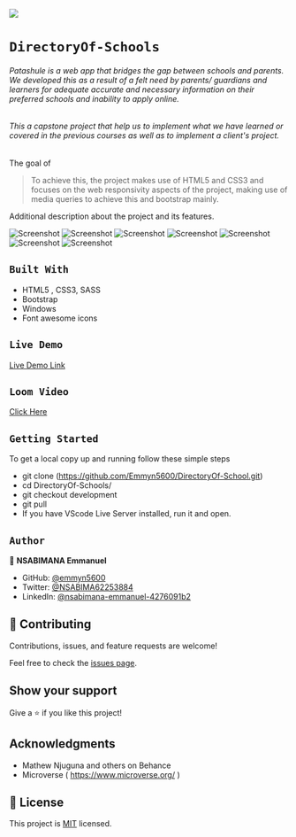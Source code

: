 ![](https://img.shields.io/badge/Microverse-blueviolet)

# `DirectoryOf-Schools`

###### Patashule is a web app that bridges the gap between schools and parents. We developed this as a result of a felt need by parents/ guardians and learners for adequate accurate and necessary information on their preferred schools and inability to apply online.

###### This a capstone project that help us to implement what we have learned or covered in the previous courses as well as to implement a client's project. 

 The goal of
> To achieve this, the project makes use of HTML5 and CSS3 and focuses on the web responsivity aspects of the project, making use of media queries to achieve this and bootstrap mainly.

Additional description about the project and its features.

![Screenshot](./assets/images/patashule.png)
![Screenshot](./assets/images/patashule1.png)
![Screenshot](./assets/images/patashule2.png)
![Screenshot](./assets/images/patashule3.png)
![Screenshot](./assets/images/patashule4.png)
![Screenshot](./assets/images/patashule5.png)
![Screenshot](./assets/images/patashule6.png)

## `Built With`

- HTML5 , CSS3, SASS
- Bootstrap
- Windows
- Font awesome icons

## `Live Demo`

[Live Demo Link](https://emmyn5600.github.io/DirectoryOf-School/)

## `Loom Video`

[Click Here](https://www.loom.com/share/ce01af4d87224102acfc76f265c54f6f)

## `Getting Started`

To get a local copy up and running follow these simple steps

 - git clone (https://github.com/Emmyn5600/DirectoryOf-School.git)
 - cd DirectoryOf-Schools/
 - git checkout development
 - git pull
 - If you have VScode Live Server installed, run it and open.

## `Author`

👤 **NSABIMANA Emmanuel**

- GitHub: [@emmyn5600](https://github.com/Emmyn5600)
- Twitter: [@NSABIMA62253884](https://twitter.com/NSABIMA62253884)
- LinkedIn: [@nsabimana-emmanuel-4276091b2](https://www.linkedin.com/in/nsabimana-emmanuel-4276091b2/)

## 🤝 Contributing

Contributions, issues, and feature requests are welcome!

Feel free to check the [issues page](https://github.com/Emmyn5600/DirectoryOf-School/issues).

## Show your support

Give a ⭐️ if you like this project!

## Acknowledgments

- Mathew Njuguna and others on Behance
- Microverse ( https://www.microverse.org/ )

## 📝 License

This project is [MIT](https://www.mit.edu/) licensed.

